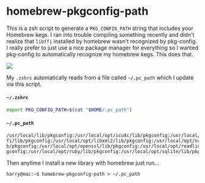 # homebrew-pkgconfig-path

This is a zsh script to generate a `PKG_CONFIG_PATH` string that includes your Homebrew kegs.
I ran into trouble compiling something recently and didn't realize that `libffi` installed
by homebrew wasn't recognized by pkg-config. I really prefer to just use a nice package 
manager for everything so I wanted pkg-config to automatically recognize my homebrew kegs.
This does that. 

![](https://i.imgur.com/FVXAaFP.png)

My `.zshrc` automatically reads from a file called `~/.pc_path` which I update via this
script.


#### `~/.zshrc`
```zsh
export PKG_CONFIG_PATH=$(cat "$HOME/.pc_path")
```

#### `~/.pc_path`
```
/usr/local/lib/pkgconfig:/usr/local/opt/icu4c/lib/pkgconfig:/usr/local/opt/libf
fi/lib/pkgconfig:/usr/local/opt/libxml2/lib/pkgconfig:/usr/local/opt/ncurses/li
b/pkgconfig:/usr/local/opt/openssl/lib/pkgconfig:/usr/local/opt/readline/lib/pk
gconfig:/usr/local/opt/ruby/lib/pkgconfig:/usr/local/opt/sqlite/lib/pkgconfig
```

Then anytime I install a new library with homebrew just run...
```console
harry@mac:~$ homebrew-pkgconfig-path > ~/.pc_path
```
